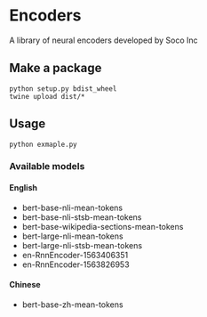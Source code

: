 # Encoders
A library of neural encoders developed by Soco Inc


## Make a package
    python setup.py bdist_wheel
    twine upload dist/*

## Usage
    
    python exmaple.py
    
### Available models
#### English
- bert-base-nli-mean-tokens
- bert-base-nli-stsb-mean-tokens
- bert-base-wikipedia-sections-mean-tokens
- bert-large-nli-mean-tokens
- bert-large-nli-stsb-mean-tokens
- en-RnnEncoder-1563406351
- en-RnnEncoder-1563826953

#### Chinese
- bert-base-zh-mean-tokens